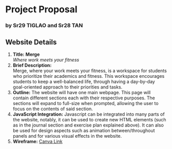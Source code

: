 # Project Proposal
### by Sr29 TIGLAO and Sr28 TAN

## Website Details
  1. **Title:** **Merge** <br>
    *Where work meets your fitness*
  2. **Brief Description:** <br>
    Merge, where your work meets your fitness, is a workspace for students who prioritize their academics and fitness. This workspace encourages students to keep a well-balanced life, through having a day-by-day goal-oriented approach to their priorities and tasks.
  3. **Outline:** The website will have one main webpage. This page will contain different sections each with their respective purposes. The sections will expand to full-size when prompted, allowing the user to focus on the contents of said section.<br>
  4. **JavaScript Integration:** Javascript can be integrated into many parts of the website, notably, it can be used to create new HTML elements (such as in the journal section and exercise plan explained above). It can also be used for design aspects such as animation between/throughout panels and for various visual effects in the website.<br>
  5. **Wireframe:** [Canva Link](https://www.canva.com/design/DAGVnRy9Nv4/ClX_k2_jI99MWqn3G5-Fng/edit?utm_content=DAGVnRy9Nv4&utm_campaign=designshare&utm_medium=link2&utm_source=sharebutton) <br> 

